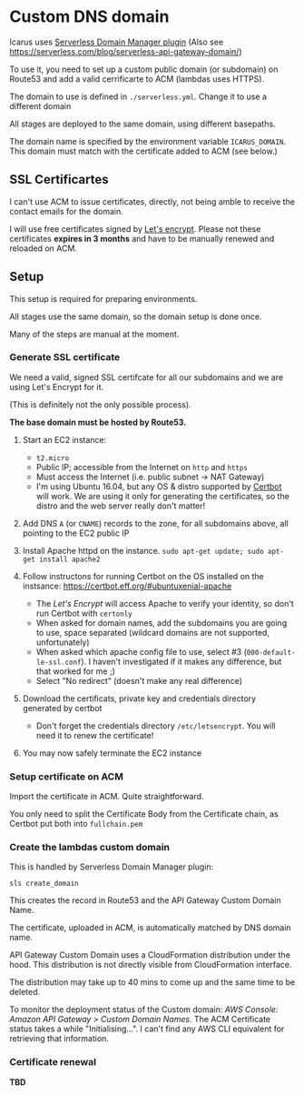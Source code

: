 # Custom DNS domain

Icarus uses [Serverless Domain Manager plugin](https://github.com/amplify-education/serverless-domain-manager)
(Also see https://serverless.com/blog/serverless-api-gateway-domain/)

To use it, you need to set up a custom public domain (or subdomain) on Route53 and add a valid cerrificarte to ACM (lambdas uses HTTPS).

The domain to use is defined in `./serverless.yml`. Change it to use a different domain

All stages are deployed to the same domain, using different basepaths.

The domain name is specified by the environment variable `ICARUS_DOMAIN`.
This domain must match with the certificate added to ACM (see below.)

## SSL Certificartes

I can't use ACM to issue certificates, directly, not being amble to receive the contact emails for the domain. 

I will use free certificates signed by [Let's encrypt](https://letsencrypt.org).
Please not these certificates **expires in 3 months** and have to be manually renewed and reloaded on ACM.

## Setup

This setup is required for preparing environments.

All stages use the same domain, so the domain setup is done once.

Many of the steps are manual at the moment.

### Generate SSL certificate

We need a valid, signed SSL certifcate for all our subdomains and we are using Let's Encrypt for it.

(This is definitely not the only possible process).

**The base domain must be hosted by Route53.**

1. Start an EC2 instance:
    * `t2.micro`
    * Public IP; accessible from the Internet on `http` and `https`
    * Must access the Internet (i.e. public subnet -> NAT Gateway)
    * I'm using Ubuntu 16.04, but any OS & distro supported by [Certbot](https://certbot.eff.org/) will work. We are using it only for generating the certificates, so the distro and the web server really don't matter!

2. Add DNS `A` (or `CNAME`) records to the zone, for all subdomains above, all pointing to the EC2 public IP
3. Install Apache httpd on the instance. 
    `sudo apt-get update; sudo apt-get install apache2`

4. Follow instructons for running Certbot on the OS installed on the instsance: https://certbot.eff.org/#ubuntuxenial-apache
    * The *Let's Encrypt* will access Apache to verify your identity, so don't run Certbot with `certonly`
    * When asked for domain names, add the subdomains you are going to use, space separated (wildcard domains are not supported, unfortunately)
    * When asked which apache config file to use, select #3 (`000-default-le-ssl.conf`). I haven't investigated if it makes any difference, but that worked for me ;)
    * Select "No redirect" (doesn't make any real difference)

5. Download the certificats, private key and credentials directory generated by certbot
    * Don't forget the credentials directory `/etc/letsencrypt`. You will need it to renew the certificate!

6. You may now safely terminate the EC2 instance

### Setup certificate on ACM

Import the certificate in ACM. Quite straightforward.

You only need to split the Certificate Body from the Certificate chain, as Certbot put both into `fullchain.pem`

### Create the lambdas custom domain

This is handled by Serverless Domain Manager plugin:

```
sls create_domain
```

This creates the record in Route53 and the API Gateway Custom Domain Name.

The certificate, uploaded in ACM, is automatically matched by DNS domain name.

API Gateway Custom Domain uses a CloudFormation distribution under the hood. 
This distribution is not directly visible from CloudFormation interface.

The distribution may take up to 40 mins to come up and the same time to be deleted.

To monitor the deployment status of the Custom domain: *AWS Console: Amazon API Gateway > Custom Domain Names*.
The ACM Certificate status takes a while "Initialising...".
I can't find any AWS CLI equivalent for retrieving that information.

### Certificate renewal

**TBD**
